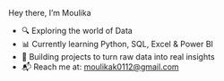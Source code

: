 Hey there, 
I’m Moulika  
+ 🔍 Exploring the world of Data  
+ 📊 Currently learning Python, SQL, Excel & Power BI  
+ 🌱 Building projects to turn raw data into real insights  
+ 📬 Reach me at: moulikak0112@gmail.com
